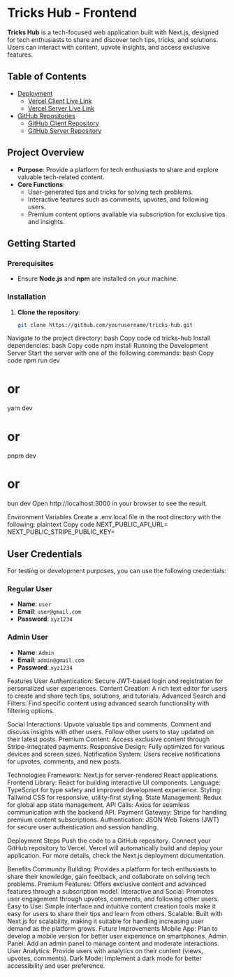 # Tricks Hub - Frontend

**Tricks Hub** is a tech-focused web application built with Next.js, designed for tech enthusiasts to share and discover tech tips, tricks, and solutions. Users can interact with content, upvote insights, and access exclusive features.

## Table of Contents

- [Deployment](#deployment)
  - [Vercel Client Live Link](https://tricks-hub-client.vercel.app/)
  - [Vercel Server Live Link](https://tricks-hub-server.vercel.app/)
- [GitHub Repositories](#github-repositories)
  - [GitHub Client Repository](https://github.com/mahfuzctg/tricks-hub-client)
  - [GitHub Server Repository](https://github.com/mahfuzctg/tricks-hub-server)


## Project Overview

- **Purpose**: Provide a platform for tech enthusiasts to share and explore valuable tech-related content.
- **Core Functions**: 
  - User-generated tips and tricks for solving tech problems.
  - Interactive features such as comments, upvotes, and following users.
  - Premium content options available via subscription for exclusive tips and insights.

## Getting Started

### Prerequisites
- Ensure **Node.js** and **npm** are installed on your machine.

### Installation
1. **Clone the repository**:
   ```bash
   git clone https://github.com/yourusername/tricks-hub.git
Navigate to the project directory:
bash
Copy code
cd tricks-hub
Install dependencies:
bash
Copy code
npm install
Running the Development Server
Start the server with one of the following commands:
bash
Copy code
npm run dev
# or
yarn dev
# or
pnpm dev
# or
bun dev
Open http://localhost:3000 in your browser to see the result.

Environment Variables
Create a .env.local file in the root directory with the following:
plaintext
Copy code
NEXT_PUBLIC_API_URL=<your-backend-api-url>
NEXT_PUBLIC_STRIPE_PUBLIC_KEY=<your-stripe-public-key>

## User Credentials

For testing or development purposes, you can use the following credentials:

### Regular User
- **Name**: `user`
- **Email**: `user@gmail.com`
- **Password**: `xyz1234`

### Admin User
- **Name**: `Admin`
- **Email**: `admin@gmail.com`
- **Password**: `xyz1234`


Features
User Authentication: Secure JWT-based login and registration for personalized user experiences.
Content Creation: A rich text editor for users to create and share tech tips, solutions, and tutorials.
Advanced Search and Filters: Find specific content using advanced search functionality with filtering options.


Social Interactions:
Upvote valuable tips and comments.
Comment and discuss insights with other users.
Follow other users to stay updated on their latest posts.
Premium Content: Access exclusive content through Stripe-integrated payments.
Responsive Design: Fully optimized for various devices and screen sizes.
Notification System: Users receive notifications for upvotes, comments, and new posts.


Technologies
Framework: Next.js for server-rendered React applications.
Frontend Library: React for building interactive UI components.
Language: TypeScript for type safety and improved development experience.
Styling: Tailwind CSS for responsive, utility-first styling.
State Management: Redux for global app state management.
API Calls: Axios for seamless communication with the backend API.
Payment Gateway: Stripe for handling premium content subscriptions.
Authentication: JSON Web Tokens (JWT) for secure user authentication and session handling.


Deployment Steps
Push the code to a GitHub repository.
Connect your GitHub repository to Vercel.
Vercel will automatically build and deploy your application.
For more details, check the Next.js deployment documentation.


Benefits
Community Building: Provides a platform for tech enthusiasts to share their knowledge, gain feedback, and collaborate on solving tech problems.
Premium Features: Offers exclusive content and advanced features through a subscription model.
Interactive and Social: Promotes user engagement through upvotes, comments, and following other users.
Easy to Use: Simple interface and intuitive content creation tools make it easy for users to share their tips and learn from others.
Scalable: Built with Next.js for scalability, making it suitable for handling increasing user demand as the platform grows.
Future Improvements
Mobile App: Plan to develop a mobile version for better user experience on smartphones.
Admin Panel: Add an admin panel to manage content and moderate interactions.
User Analytics: Provide users with analytics on their content (views, upvotes, comments).
Dark Mode: Implement a dark mode for better accessibility and user preference.